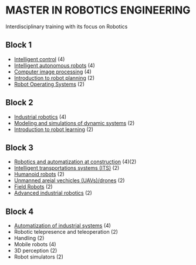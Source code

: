 # MASTER IN ROBOTICS ENGINEERING

Interdisciplinary training with its focus on Robotics

## Block 1

- [Intelligent control](block1/intelligent_control.md) (4)
- [Intelligent autonomous robots](block1/intelligent_autonomous_robots.md) (4)
- [Computer image processing](block1/computer_image_processing.md) (4)
- [Introduction to robot planning](block1/introduction_to_robot_planning.md) (2)
- [Robot Operating Systems](block1/robot_operating_systems.md) (2)

## Block 2

- [Industrial robotics](block2/industrial_robotics.md) (4)
- [Modeling and simulations of dynamic systems](block2/modeling_and_simulations_of_dynamic_systems.md) (2)
- [Introduction to robot learning](block2/introduction_to_robot_learning.md) (2)

## Block 3

- [Robotics and automatization at construction](block3/robotics_and_automatization_at_construction.md) (4)(2)
- [Intelligent transportations systems (ITS)](block3/intelligent_transportations_systems.md) (2)
- [Humanoid robots](block3/humanoid_robots.md) (2)
- [Unmanned areial vechicles (UAVs)/drones](block3/unmanned_areial_vehicles_uavs_drones.md) (2)
- [Field Robots](block3/field_robots.md) (2)
- [Advanced industrial robotics](block3/advanced_industrial_robotics.md) (2)

## Block 4

- [Automatization of industrial systems](block4/automatization_of_industrial_sytems.md) (4)
- Robotic telepresence and teleoperation (2)
- Handling (2)
- Mobile robots (4)
- 3D perception (2)
- Robot simulators (2)

